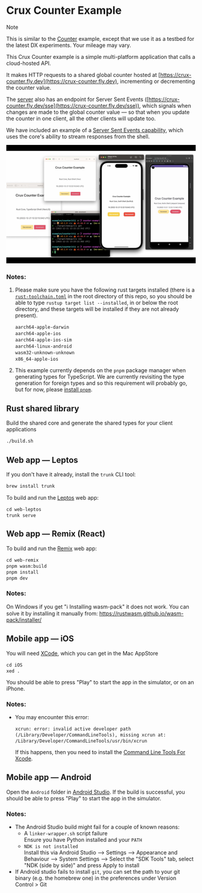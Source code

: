 # Crux Counter Example

> [!NOTE]
> This is similar to the [Counter](../counter/README.md) example, except
> that we use it as a testbed for the latest DX experiments.
> Your mileage may vary.

This Crux Counter example is a simple multi-platform application that calls a
cloud-hosted API.

It makes HTTP requests to a shared global counter hosted at
[https://crux-counter.fly.dev](https://crux-counter.fly.dev), incrementing or
decrementing the counter value.

The [server](../counter/server/) also has an endpoint for Server Sent Events
([https://crux-counter.fly.dev/sse](https://crux-counter.fly.dev/sse)), which
signals when changes are made to the global counter value — so that when you
update the counter in one client, all the other clients will update too.

We have included an example of a
[Server Sent Events capability](./shared/src/capabilities/sse.rs), which uses
the core's ability to stream responses from the shell.

![screenshots](./counter.webp)

### Notes:

1. Please make sure you have the following rust targets installed (there is a
   [`rust-toolchain.toml`](../../rust-toolchain.toml) in the root directory of
   this repo, so you should be able to type `rustup target list --installed`, in
   or below the root directory, and these targets will be installed if they are
   not already present).

   ```txt
   aarch64-apple-darwin
   aarch64-apple-ios
   aarch64-apple-ios-sim
   aarch64-linux-android
   wasm32-unknown-unknown
   x86_64-apple-ios
   ```

2. This example currently depends on the `pnpm` package manager when generating
   types for TypeScript. We are currently revisiting the type generation for
   foreign types and so this requirement will probably go, but for now, please
   [install `pnpm`](https://pnpm.io/installation).

## Rust shared library

Build the shared core and generate the shared types for your client applications

```sh
./build.sh
```

## Web app — Leptos

If you don't have it already, install the `trunk` CLI tool:

```sh
brew install trunk
```

To build and run the [Leptos](https://leptos.dev/) web app:

```
cd web-leptos
trunk serve
```

## Web app — Remix (React)

To build and run the [Remix](https://remix.run/) web app:

```
cd web-remix
pnpm wasm:build
pnpm install
pnpm dev
```

### Notes:

On Windows if you get "ℹ️ Installing wasm-pack" it does not work. You can solve
it by installing it manually from:
https://rustwasm.github.io/wasm-pack/installer/

## Mobile app — iOS

You will need [XCode](https://developer.apple.com/xcode/), which you can get in
the Mac AppStore

```
cd iOS
xed .
```

You should be able to press "Play" to start the app in the simulator, or on an
iPhone.

### Notes:

- You may encounter this error:

  ```
  xcrun: error: invalid active developer path (/Library/Developer/CommandLineTools), missing xcrun at: /Library/Developer/CommandLineTools/usr/bin/xcrun
  ```

  If this happens, then you need to install the
  [Command Line Tools For Xcode](https://developer.apple.com/download/all/).

## Mobile app — Android

Open the `Android` folder in
[Android Studio](https://developer.android.com/studio/). If the build is
successful, you should be able to press "Play" to start the app in the
simulator.

### Notes:

- The Android Studio build might fail for a couple of known reasons:
  - A `linker-wrapper.sh` script failure<br>Ensure you have Python installed and
    your `PATH`
  - `NDK is not installed`<br>Install this via Android Studio --> Settings -->
    Appearance and Behaviour --> System Settings --> Select the "SDK Tools" tab,
    select "NDK (side by side)" and press Apply to install
- If Android studio fails to install `git`, you can set the path to your git
  binary (e.g. the homebrew one) in the preferences under Version Control > Git

